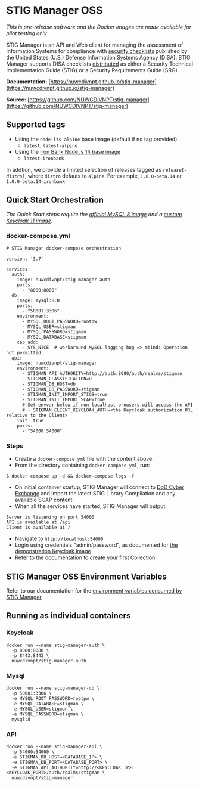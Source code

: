 # STIG Manager OSS

*This is pre-release software and the Docker images are made available for pilot testing only*

STIG Manager is an API and Web client for managing the assessment of Information Systems for compliance with [security checklists](https://public.cyber.mil/stigs/) published by the United States (U.S.) Defense Information Systems Agency (DISA). STIG Manager supports DISA checklists [distributed](https://public.cyber.mil/stigs/downloads/) as either a Security Technical Implementation Guide (STIG) or a Security Requirements Guide (SRG).

**Documentation:** [https://nuwcdivnpt.github.io/stig-manager](https://nuwcdivnpt.github.io/stig-manager)

**Source:** [https://github.com/NUWCDIVNPT/stig-manager](https://github.com/NUWCDIVNPT/stig-manager)

## Supported tags
- Using the `node:lts-alpine` base image (default if no tag provided)
  - `latest`, `latest-alpine`
- Using the [Iron Bank Node.js 14 base image](https://repo1.dso.mil/dsop/opensource/nodejs/nodejs14/-/jobs/artifacts/development/download?job=sign+image)
  - `latest-ironbank`

In addtion, we provide a limited selection of releases tagged as *`release`*`[-`*`distro`*`]`, where `distro` defauts to `alpine`. For example, `1.0.0-beta.14` or `1.0.0-beta.14-ironbank`

## Quick Start Orchestration
*The Quick Start steps require the [official MySQL 8 image](https://hub.docker.com/_/mysql) and a [custom Keycloak 11 image](https://hub.docker.com/r/nuwcdivnpt/stig-manager-auth).*

### docker-compose.yml
```
# STIG Manager docker-compose orchestration

version: '3.7'

services:
  auth:
    image: nuwcdivnpt/stig-manager-auth
    ports:
      - "8080:8080"
  db:
    image: mysql:8.0
    ports:
      - "50001:3306"
    environment:
      - MYSQL_ROOT_PASSWORD=rootpw
      - MYSQL_USER=stigman
      - MYSQL_PASSWORD=stigman
      - MYSQL_DATABASE=stigman
    cap_add:
      - SYS_NICE  # workaround MySQL logging bug => mbind: Operation not permitted 
  api:
    image: nuwcdivnpt/stig-manager
    environment:
      - STIGMAN_API_AUTHORITY=http://auth:8080/auth/realms/stigman
      - STIGMAN_CLASSIFICATION=U
      - STIGMAN_DB_HOST=db
      - STIGMAN_DB_PASSWORD=stigman
      - STIGMAN_INIT_IMPORT_STIGS=true
      - STIGMAN_INIT_IMPORT_SCAP=true
      # Set envvar below if non-localhost browsers will access the API
      # - STIGMAN_CLIENT_KEYCLOAK_AUTH=<the Keycloak authorization URL relative to the Client>
    init: true
    ports:
      - "54000:54000"
```
### Steps
- Create a ```docker-compose.yml``` file with the content above.
- From the directory containing ```docker-compose.yml```, run:
```
$ docker-compose up -d && docker-compose logs -f
```
- On initial container startup, STIG Manager will connect to [DoD Cyber Exchange](https://public.cyber.mil) and import the latest STIG Library Compilation and any available SCAP content.
- When all the services have started, STIG Manager will output:
```
Server is listening on port 54000
API is available at /api
Client is available at /
```
- Navigate to ```http://localhost:54000```
- Login using credentials "admin/password", as documented for [the demonstration Keycloak image](https://hub.docker.com/r/nuwcdivnpt/stig-manager-auth)
- Refer to the documentation to create your first Collection

## STIG Manager OSS Environment Variables

Refer to our documentation for the [environment variables consumed by STIG Manager](https://nuwcdivnpt.github.io/stig-manager/#/Environment_Variables) 

## Running as individual containers
### Keycloak
```
docker run --name stig-manager-auth \
  -p 8080:8080 \
  -p 8443:8443 \
  nuwcdivnpt/stig-manager-auth
```

### Mysql
```
docker run --name stig-manager-db \
  -p 50001:3306 \
  -e MYSQL_ROOT_PASSWORD=rootpw \
  -e MYSQL_DATABASE=stigman \
  -e MYSQL_USER=stigman \
  -e MYSQL_PASSWORD=stigman \
  mysql:8
```

### API
```
docker run --name stig-manager-api \
  -p 54000:54000 \
  -e STIGMAN_DB_HOST=<DATABASE_IP> \
  -e STIGMAN_DB_PORT=<DATABASE_PORT> \
  -e STIGMAN_API_AUTHORITY=http://<KEYCLOAK_IP>:<KEYCLOAK_PORT>/auth/realms/stigman \
  nuwcdivnpt/stig-manager
```

